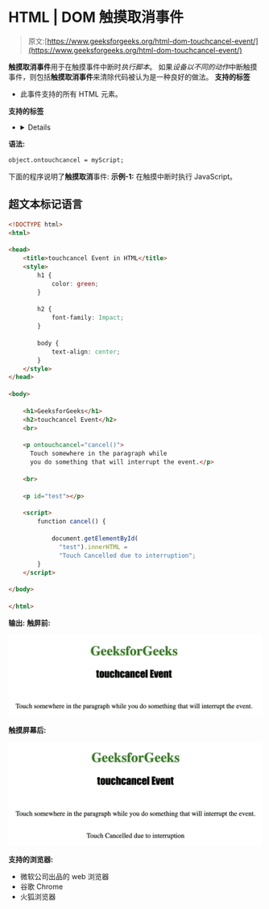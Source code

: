# HTML | DOM 触摸取消事件

> 原文:[https://www.geeksforgeeks.org/html-dom-touchcancel-event/](https://www.geeksforgeeks.org/html-dom-touchcancel-event/)

**触摸取消事件**用于在触摸事件中断时*执行脚本*。
如果*设备以不同的动作*中断触摸事件，则包括**触摸取消事件**来清除代码被认为是一种良好的做法。
**支持的标签**

*   此事件支持的所有 HTML 元素。

**支持的标签**

*   <details></details>

**语法:**

```html
object.ontouchcancel = myScript;
```

下面的程序说明了**触摸取消**事件:
**示例-1:** 在触摸中断时执行 JavaScript。

## 超文本标记语言

```html
<!DOCTYPE html>
<html>

<head>
    <title>touchcancel Event in HTML</title>
    <style>
        h1 {
            color: green;
        }

        h2 {
            font-family: Impact;
        }

        body {
            text-align: center;
        }
    </style>
</head>

<body>

    <h1>GeeksforGeeks</h1>
    <h2>touchcancel Event</h2>
    <br>

    <p ontouchcancel="cancel()">
      Touch somewhere in the paragraph while
      you do something that will interrupt the event.</p>

    <br>

    <p id="test"></p>

    <script>
        function cancel() {

            document.getElementById(
              "test").innerHTML =
              "Touch Cancelled due to interruption";
        }
    </script>

</body>

</html>
```

**输出:**
**触屏前:**

![](img/5e6bd0dc77fc6817e290c54f92b02141.png)

**触摸屏幕后:**

![](img/5fbc30ce75fd890bb22249827b505835.png)

**支持的浏览器:**

*   微软公司出品的 web 浏览器
*   谷歌 Chrome
*   火狐浏览器